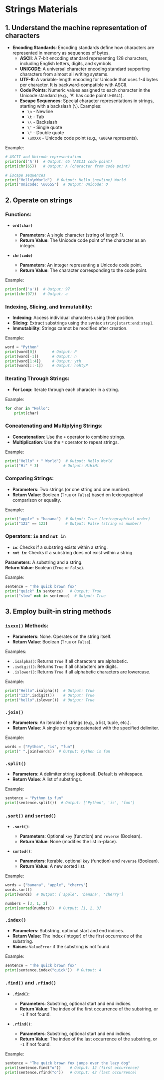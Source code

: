# Strings Materials

## 1. Understand the machine representation of characters

- **Encoding Standards**: Encoding standards define how characters are represented in memory as sequences of bytes.
  - **ASCII**: A 7-bit encoding standard representing 128 characters, including English letters, digits, and symbols.
  - **UNICODE**: A universal character encoding standard supporting characters from almost all writing systems.
  - **UTF-8**: A variable-length encoding for Unicode that uses 1-4 bytes per character. It is backward-compatible with ASCII.
  - **Code Points**: Numeric values assigned to each character in the Unicode standard (e.g., 'A' has code point `U+0041`).
  - **Escape Sequences**: Special character representations in strings, starting with a backslash (`\`). Examples:
    - `\n` - Newline
    - `\t` - Tab
    - `\\` - Backslash
    - `\'` - Single quote
    - `\"` - Double quote
    - `\uXXXX` - Unicode code point (e.g., `\u00A9` represents).

Example:
```python
# ASCII and Unicode representation
print(ord('A'))  # Output: 65 (ASCII code point)
print(chr(65))   # Output: A (character from code point)

# Escape sequences
print("Hello\nWorld")  # Output: Hello (newline) World
print("Unicode: \u0555")  # Output: Unicode: Օ
```


## 2. Operate on strings

### Functions:
- **`ord(char)`**  
  - **Parameters**: A single character (string of length 1).  
  - **Return Value**: The Unicode code point of the character as an integer.  

- **`chr(code)`**  
  - **Parameters**: An integer representing a Unicode code point.  
  - **Return Value**: The character corresponding to the code point.  

Example:
```python
print(ord('a'))  # Output: 97
print(chr(97))   # Output: a
```

### Indexing, Slicing, and Immutability:
- **Indexing**: Access individual characters using their position.
- **Slicing**: Extract substrings using the syntax `string[start:end:step]`.
- **Immutability**: Strings cannot be modified after creation.

Example:
```python
word = "Python"
print(word[0])       # Output: P
print(word[-1])      # Output: n
print(word[1:4])     # Output: yth
print(word[::-1])    # Output: nohtyP
```

### Iterating Through Strings:
- **For Loop**: Iterate through each character in a string.

Example:
```python
for char in "Hello":
    print(char)
```

### Concatenating and Multiplying Strings:
- **Concatenation**: Use the `+` operator to combine strings.
- **Multiplication**: Use the `*` operator to repeat strings.

Example:
```python
print("Hello" + " World")  # Output: Hello World
print("Hi" * 3)           # Output: HiHiHi
```

### Comparing Strings:
- **Parameters**: Two strings (or one string and one number).  
- **Return Value**: Boolean (`True` or `False`) based on lexicographical comparison or equality.  

Example:
```python
print("apple" < "banana")  # Output: True (lexicographical order)
print("123" == 123)        # Output: False (string vs number)
```

### Operators: `in` and `not in`
- **`in`**: Checks if a substring exists within a string.  
- **`not in`**: Checks if a substring does not exist within a string.  

**Parameters**: A substring and a string.  
**Return Value**: Boolean (`True` or `False`).  

Example:
```python
sentence = "The quick brown fox"
print("quick" in sentence)   # Output: True
print("slow" not in sentence)  # Output: True
```



## 3. Employ built-in string methods

### `isxxx()` Methods:
- **Parameters**: None. Operates on the string itself.  
- **Return Value**: Boolean (`True` or `False`).  

Examples:
- `.isalpha()`: Returns `True` if all characters are alphabetic.
- `.isdigit()`: Returns `True` if all characters are digits.
- `.islower()`: Returns `True` if all alphabetic characters are lowercase.

Example:
```python
print("Hello".isalpha())  # Output: True
print("123".isdigit())    # Output: True
print("hello".islower())  # Output: True
```



### `.join()`
- **Parameters**: An iterable of strings (e.g., a list, tuple, etc.).  
- **Return Value**: A single string concatenated with the specified delimiter.  

Example:
```python
words = ["Python", "is", "fun"]
print(" ".join(words))  # Output: Python is fun
```



### `.split()`
- **Parameters**: A delimiter string (optional). Default is whitespace.  
- **Return Value**: A list of substrings.  

Example:
```python
sentence = "Python is fun"
print(sentence.split())  # Output: ['Python', 'is', 'fun']
```



### `.sort()` and `sorted()`
- **`.sort()`**:  
  - **Parameters**: Optional `key` (function) and `reverse` (Boolean).  
  - **Return Value**: None (modifies the list in-place).  

- **`sorted()`**:  
  - **Parameters**: Iterable, optional `key` (function) and `reverse` (Boolean).  
  - **Return Value**: A new sorted list.  

Example:
```python
words = ["banana", "apple", "cherry"]
words.sort()
print(words)  # Output: ['apple', 'banana', 'cherry']

numbers = [3, 1, 2]
print(sorted(numbers))  # Output: [1, 2, 3]
```


### `.index()`
- **Parameters**: Substring, optional start and end indices.  
- **Return Value**: The index (integer) of the first occurrence of the substring.  
- **Raises**: `ValueError` if the substring is not found.  

Example:
```python
sentence = "The quick brown fox"
print(sentence.index("quick"))  # Output: 4
```


### `.find()` and `.rfind()`
- **`.find()`**:  
  - **Parameters**: Substring, optional start and end indices.  
  - **Return Value**: The index of the first occurrence of the substring, or `-1` if not found.  

- **`.rfind()`**:  
  - **Parameters**: Substring, optional start and end indices.  
  - **Return Value**: The index of the last occurrence of the substring, or `-1` if not found.  

Example:
```python
sentence = "The quick brown fox jumps over the lazy dog"
print(sentence.find("o"))    # Output: 12 (first occurrence)
print(sentence.rfind("o"))   # Output: 42 (last occurrence)
```

